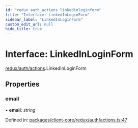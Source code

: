 ```yaml
---
id: "redux_auth_actions.linkedinloginform"
title: "Interface: LinkedInLoginForm"
sidebar_label: "LinkedInLoginForm"
custom_edit_url: null
hide_title: true
---
```


# Interface: LinkedInLoginForm

[redux/auth/actions](../modules/redux_auth_actions.md).LinkedInLoginForm

## Properties

### email

• **email**: *string*

Defined in: [packages/client-core/redux/auth/actions.ts:47](https://github.com/xr3ngine/xr3ngine/blob/56376a778/packages/client-core/redux/auth/actions.ts#L47)
